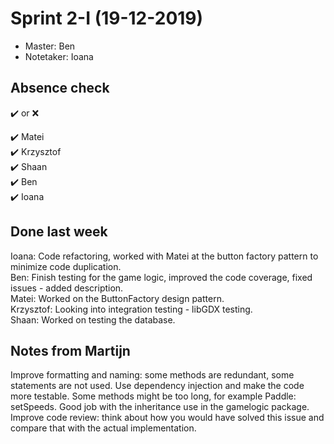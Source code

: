 # Sprint 2-I (19-12-2019)
- Master: Ben
- Notetaker: Ioana

## Absence check
:heavy_check_mark: or :x: <br/>

:heavy_check_mark: Matei<br/>
:heavy_check_mark: Krzysztof<br/>
:heavy_check_mark: Shaan<br/>
:heavy_check_mark: Ben<br/>
:heavy_check_mark: Ioana<br/>

## Done last week
Ioana: Code refactoring, worked with Matei at the button factory pattern to minimize code duplication.  
Ben: Finish testing for the game logic, improved the code coverage, fixed issues - added description.  
Matei: Worked on the ButtonFactory design pattern.    
Krzysztof: Looking into integration testing - libGDX testing.  
Shaan: Worked on testing the database.  

## Notes from Martijn
Improve formatting and naming: some methods are redundant, some statements are not used.
Use dependency injection and make the code more testable.
Some methods might be too long, for example Paddle: setSpeeds.
Good job with the inheritance use in the gamelogic package.
Improve code review: think about how you would have solved this issue and compare that with the actual implementation.
